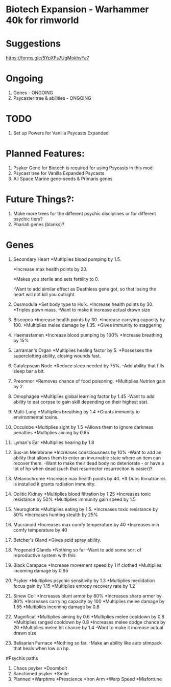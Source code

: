 # Biotech Expansion - Warhammer 40k for rimworld

# Suggestions
https://forms.gle/5YpXFs7UgMokhvYa7

# Ongoing
1. Genes - ONGOING
2. Psycaster tree & abilities - ONGOING

# TODO
1. Set up Powers for Vanilla Psycasts Expanded

# Planned Features:
1. Psyker Gene for Biotech is required for using Psycasts in this mod
2. Psycast tree for Vanilla Expanded Psycasts
3. All Space Marine gene-seeds & Primaris genes

# Future Things?:
1. Make more trees for the different psychic disciplines or for different psychic tiers?
2. Phariah genes (blanks)?

# Genes
1. Secondary Heart
    *Multiplies blood pumping by 1.5.
    
    *Increase max health points by 20.
    
    *Makes you sterile and sets fertility to 0.
    
    -Want to add similar effect as Deathless gene got, so that losing the heart will not kill you outright.
    
2. Ossmodula
    *Set body type to Hulk.
    *Increase health points by 30.
    *Triples pawn mass.
    -Want to make it increase actual drawn size
3. Biscopea
    *Increase health points by 30.
    *Increase carrying capacity by 100.
    *Multiplies melee damage by 1.35.
    *Gives immunity to staggering
4. Haemastamen
    *Increase blood pumping by 100%
    *Increase breathing by 15%
5. Larraman's Organ
    *Multiplies healing factor by 5.
    *Possesses the superclotting ability, closing wounds fast.
6. Catalepsean Node
    *Reduce sleep needed by 75%.
    -Add ability that fills sleep bar a bit.
7. Preomnor
    *Removes chance of food poisoning.
    *Multiplies Nutrion gain by 2.
8. Omophagea
    *Multiplies global learning factor by 1.45
    -Want to add ability to eat corpse to gain skill depending on their highest stat.
9. Multi-Lung
    *Multiplies breathing by 1.4
    *Grants immunity to environmental toxins.
10. Occulobe
    *Multiplies sight by 1.5
    *Allows them to ignore darkness penalties
    *Multiplies aiming by 0.85
11. Lyman's Ear
    *Multiplies hearing by 1.8
12. Sus-an Membrane
    *Increases consciousness by 10%
    -Want to add an ability that allows them to enter an invurnable state where an item can recover them.
    -Want to make their dead body no deteriorate - or have a lot of hp when dead (such that resurrector resurreciton is easier)?
13. Melanochrome
    *Increase max health points by 40.
    *If Dubs Rimatronics is installed it grants radiation immunity.
14. Oolitic Kidney
    *Multiplies blood filtration by 1.25
    *Increases toxic resistance by 50%
    *Multiplies immunity gain speed by 1.5
15. Neuroglottis
    *Multiplies eating by 1.5.
    *Increases toxic resistance by 50%
    *Increases hunting stealth by 25%
16. Mucranoid
    *Increases max comfy temperature by 40
    *Increases min comfy temperature by 40
17. Betcher's Gland
    *Gives acid spray ability.
18. Progenoid Glands
    *Nothing so far
    -Want to add some sort of reproductive system with this
19. Black Carapace
    *Increase movement speed by 1 if clothed
    *Multiplies incoming damage by 0.95
20. Psyker
    *Multiplies psychic sensitivity by 1.3
    *Multiplies medidation focus gain by 1.15
    *Multiplies entropy recovery rate by 1.2
21. Sinew Coil
    *Increases blunt armor by 80%
    *Increases sharp armor by 80%
    *Increases carrying capacity by 100
    *Multiplies melee damage by 1.55
    *Multiplies incoming damage by 0.8
22. Magnificat
    *Multiplies aiming by 0.6
    *Multiplies melee cooldown by 0.8
    *Multiplies ranged cooldown by 0.8
    *Increases melee dodge chance by 20
    *Multiplies melee hit chance by 1.4
    -Want to make it increase actual drawn size
23. Belisarian Furnace
    *Nothing so far.
    -Make an ability like auto stimpack that heals when low on hp.
    
#Psychis paths
1. Chaos psyker
   *Doombolt
2. Sanctioned psyker
   *Smite
3. Planned
   *Warptime
   *Prescience
   *Iron Arm
   *Warp Speed
   *Misfortune
